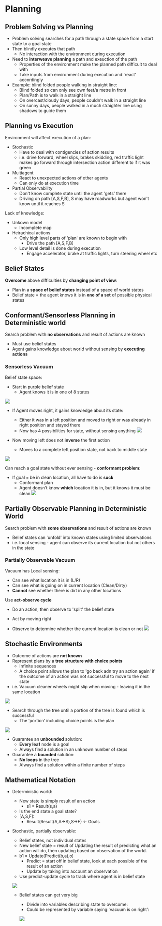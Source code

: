# Planning

## Problem Solving vs Planning
* Problem solving searches for a path through a state space from a start state to a goal state
* Then blindly executes that path
    * No interaction with the environment during execution
* Need to **interweave planning** a path and exeuction of the path
    * Properties of the environment make the planned path difficult to deal with 
    * Take inputs from environment during execution and 'react' accordingly
* Example: blind folded people walking in straight line:
    * Blind folded so can only see own feet/a metre in front
    * Plan/Path is to walk in a straight line
    * On overcast/cloudy days, people couldn't walk in a straight line
    * On sunny days, people walked in a much straighter line using shadows to guide them

## Planning vs Execution
Environment will affect execution of a plan:
* Stochastic
    * Have to deal with contigencies of action results
    * i.e. drive forward, wheel slips, brakes skidding, red traffic light makes go forward through intersection action different to if it was green
* Multiagent
    * React to unexpected actions of other agents
    * Can only do at execution time
* Partial Observability
    * Don't know complete state until the agent 'gets' there
    * Driving on path [A,S,F,B], S may have roadworks but agent won't know until it reaches S

Lack of knowledge:
* Unkown model
    * Incomplete map
* Heirachical actions
    * Only high level parts of 'plan' are known to begin with
        * Drive the path [A,S,F,B]
    * Low level detail is done during execution
        * Engage accelerator, brake at traffic lights, turn steering wheel etc

## Belief States
**Overcome** above difficulties by **changing point of view**:
* Plan in a **space of belief states** instead of a space of world states
* Belief state = the agent knows it is in **one of a set** of possible physical states

## Conformant/Sensorless Planning in Deterministic world 
Search problem with **no observations** and result of actions are known
* Must use belief states
* Agent gains knowledge about world without sensing by **executing actions**

### Sensorless Vacuum
Belief state space:
* Start in purple belief state
    * Agent knows it is in one of 8 states

![](../images/2017-11-13-12-03-05.png)

* If Agent moves right, it gains knowledge about its state:
    * Either it was in a left position and moved to right or was already in right position and stayed there
    * Now has 4 possibilities for state, without sensing anything
![](../images/2017-11-13-12-04-56.png)

* Now moving left does not **inverse** the first action
    * Moves to a complete left position state, not back to middle state

![](../images/2017-11-13-12-06-51.png)

Can reach a goal state without ever sensing - **conformant problem**:
* If goal =  be in clean location, all have to do is **suck**
    * Conformant plan
    * Agent doesn't know **which** location it is in, but it knows it must be clean
![](../images/2017-11-13-12-08-42.png)

## Partially Observable Planning in Deterministic World
Search problem with **some observations** and result of actions are known
* Belief states can 'unfold' into known states using limited observations
* i.e. local sensing - agent can observe its current location but not others in the state

### Partially Observable Vacuum
Vacuum has Local sensing:
* Can see what location it is in (L/R)
* Can see what is going on in current location (Clean/Dirty)
* **Cannot** see whether there is dirt in any other locations

Use **act-observe cycle**
* Do an action, then observe to 'split' the belief state 


* Act by moving right
* Observe to determine whether the current location is clean or not
![](../images/2017-11-13-12-19-55.png)

## Stochastic Environments
* Outcome of actions are **not known**
* Represent plans by a **tree structure with choice points**
    * Infinite sequences
    * A choice point allows the plan to 'go back adn try an action again' if the outcome of an action was not successful to move to the next state
* i.e. Vacuum cleaner wheels might slip when moving - leaving it in the same location

![](../images/2017-11-13-12-40-23.png)

* Search through the tree until a portion of the tree is found which is successful
    * The 'portion' including choice points is the plan

![](../images/2017-11-13-12-40-44.png)

* Guarantee an **unbounded** solution:
    * **Every leaf** node is a goal
    * Always find a solution in an unknown number of steps
* Guarantee a **bounded** solution:
    * **No loops** in the tree
    * Always find a solution within a finite number of steps

## Mathematical Notation
* Deterministic world:
    * New state is simply result of an action
        * s1 = Result(s,a)
    * Is the end state a goal state?
    * [A,S,F]: 
        * Result(Result(A,A&rarr;S),S&rarr;F) &larr; Goals
* Stochastic, partially observable:
    * Belief states, not individual states
    * New belief state = result of Updating the result of predicting what an action will do, then updating based on observation of the world.
    * b1 = Update(Predict(b,a),o)
        * Predict = start off in belief state, look at each possible of the result of an action
        * Update by taking into account an observation
    * Use predict-update cycle to track where agent is in belief state

    ![](../images/2017-11-13-12-55-57.png)

    * Belief states can get very big
        * Divide into variables describing state to overcome:
        * Could be represented by variable saying 'vacuum is on right':
        
        ![](../images/2017-11-13-12-56-31.png)